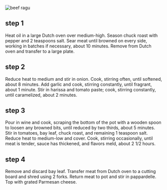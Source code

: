 ![beef ragu](https://www.allrecipes.com/thmb/fhjNdz9mtpzE6GazZCGC_8v8Fbg=/750x0/filters:no_upscale():max_bytes(150000):strip_icc():format(webp)/beef-ragu-mfs-4x3-21-ffa2731b8afd4758a8021e023edacbb2.jpg)

## step 1
Heat oil in a large Dutch oven over medium-high. Season chuck roast with pepper and 2 teaspoons salt. Sear meat until browned on every side, working in batches if necessary, about 10 minutes. Remove from Dutch oven and transfer to a large plate.

## step 2
Reduce heat to medium and stir in onion. Cook, stirring often, until softened, about 8 minutes. Add garlic and cook, stirring constantly, until fragrant, about 1 minute. Stir in harissa and tomato paste; cook, stirring constantly, until caramelized, about 2 minutes.

## step 3
Pour in wine and cook, scraping the bottom of the pot with a wooden spoon to loosen any browned bits, until reduced by two thirds, about 5 minutes. Stir in tomatoes, bay leaf, chuck roast, and remaining 1 teaspoon salt. Reduce heat to medium-low and cover. Cook, stirring occasionally, until meat is tender, sauce has thickened, and flavors meld, about 2 1/2 hours.

## step 4
Remove and discard bay leaf. Transfer meat from Dutch oven to a cutting board and shred using 2 forks. Return meat to pot and stir in pappardelle. Top with grated Parmesan cheese.